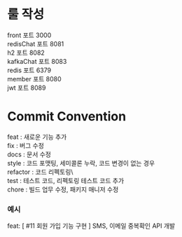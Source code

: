 # 룰 작성 ##

front   포트 3000 \
redisChat 포트 8081 \
h2        포트 8082 \
kafkaChat 포트 8083 \
redis 포트 6379 \
member 포트 8080 \
jwt 포트 8089


# Commit Convention ##

feat : 새로운 기능 추가\
fix : 버그 수정\
docs : 문서 수정\
style : 코드 포맷팅, 세미콜론 누락, 코드 변경이 없는 경우\
refactor : 코드 리펙토링\   
test : 테스트 코드, 리펙토링 테스트 코드 추가\
chore : 빌드 업무 수정, 패키지 매니저 수정

### 예시 

feat: [ #11 회원 가입 기능 구현 ] SMS, 이메일 중복확인 API 개발